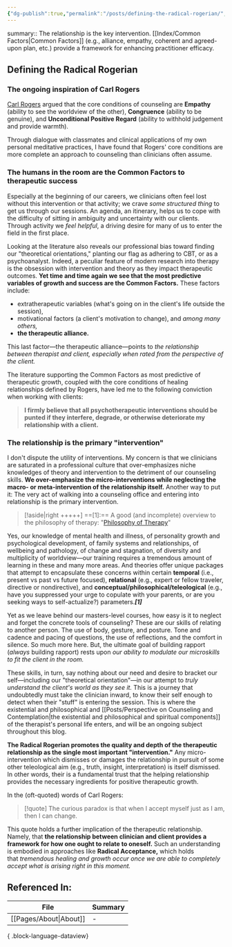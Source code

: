 ```yaml
---
{"dg-publish":true,"permalink":"/posts/defining-the-radical-rogerian/","tags":["type/posts"],"created":"2024-01-12T07:27:54.049-08:00","updated":"2024-01-15T18:18:59.694-08:00"}
---
```


summary:: The relationship is the key intervention. [[Index/Common Factors\|Common Factors]] (e.g., alliance, empathy, coherent and agreed-upon plan, etc.) provide a framework for enhancing practitioner efficacy. 
## Defining the Radical Rogerian

### The ongoing inspiration of Carl Rogers
[Carl Rogers](https://en.wikipedia.org/wiki/Carl_Rogers) argued that the core conditions of counseling are **Empathy** (ability to see the worldview of the other), **Congruence** (ability to be genuine), and **Unconditional Positive Regard** (ability to withhold judgement and provide warmth). 

Through dialogue with classmates and clinical applications of my own personal meditative practices, I have found that Rogers' core conditions are more complete an approach to counseling than clinicians often assume. 

### The humans in the room are the Common Factors to therapeutic success
Especially at the beginning of our careers, we clinicians often feel lost without this intervention or that activity; we crave _some structured thing_ to get us through our sessions. An agenda, an itinerary, helps us to cope with the difficulty of sitting in ambiguity and uncertainty with our clients. Through activity we _feel helpful_, a driving desire for many of us to enter the field in the first place.

Looking at the literature also reveals our professional bias toward finding our "theoretical orientations," planting our flag as adhering to CBT, or as a psychoanalyst. Indeed, a peculiar feature of modern research into therapy is the obsession with intervention and theory as they impact therapeutic outcomes. **Yet time and time again we see that the most predictive variables of growth and success are the Common Factors.** These factors include:

- extratherapeutic variables (what's going on in the client's life outside the session), 
- motivational factors (a client's motivation to change), and *among many others,*
- **the therapeutic alliance.** 

This last factor―the therapeutic alliance―points to _the relationship between therapist and client, especially when rated from the perspective of the client._  

The literature supporting the Common Factors as most predictive of therapeutic growth, coupled with the core conditions of healing relationships defined by Rogers, have led me to the following conviction when working with clients:

> **I firmly believe that all psychotherapeutic interventions should be punted if they interfere, degrade, or otherwise deteriorate my relationship with a client.**

### The relationship is the primary "intervention"
I don't dispute the utility of interventions. My concern is that we clinicians are saturated in a professional culture that over-emphasizes niche knowledges of theory and intervention to the detriment of our counseling skills. **We over-emphasize the micro-interventions while neglecting the macro- or meta-intervention of the relationship itself.** Another way to put it: The very act of walking into a counseling office and entering into relationship is the primary intervention. 

> [!aside|right +++++]
> ==[1]:== A good (and incomplete) overview to the philosophy of therapy: "[Philosophy of Therapy](https://www.lesswrong.com/posts/xtzvtJBNofk4FPAtt/philosophy-of-therapy)"


Yes, our knowledge of mental health and illness, of personality growth and psychological development, of family systems and relationships, of wellbeing and pathology, of change and stagnation, of diversity and multiplicity of worldview―our training requires a tremendous amount of learning in these and many more areas. And theories offer unique packages that attempt to encapsulate these concerns within certain **temporal** (i.e., present vs past vs future focused), **relational** (e.g., expert or fellow traveler, directive or nondirective), and **conceptual/philosophical/teleological** (e.g., have you suppressed your urge to copulate with your parents, or are you seeking ways to self-actualize?) parameters.***[1]*** 

Yet as we leave behind our masters-level courses, how easy is it to neglect and forget the concrete tools of counseling? These are our skills of relating to another person. The use of body, gesture, and posture. Tone and cadence and pacing of questions, the use of reflections, and the comfort in silence. So much more here. But, the ultimate goal of building rapport (*always* building rapport) rests upon *our ability to modulate our microskills to fit the client in the room.* 

These skills, in turn, say nothing about our need and desire to bracket our self―including our "theoretical orientation"―in our attempt to _truly understand the client's world as they see it._ This is a journey that undoubtedly must take the clinician inward, to know their self enough to detect when their "stuff" is entering the session. This is where the existential and philosophical and 
[[Posts/Perspective on Counseling and Contemplation\|the existential and philosophical and spiritual components]] of the therapist's personal life enters, and will be an ongoing subject throughout this blog.

**The Radical Rogerian promotes the quality and depth of the therapeutic relationship as the single most important "intervention."** Any micro-intervention which dismisses or damages the relationship in pursuit of some other teleological aim (e.g., truth, insight, interpretation) is itself dismissed. In other words, their is a fundamental trust that the helping relationship provides the necessary ingredients for positive therapeutic growth. 

In the (oft-quoted) words of Carl Rogers:

> [!quote] 
> The curious paradox is that when I accept myself just as I am, then I can change.

This quote holds a further implication of the therapeutic relationship. Namely, that **the relationship between clinician and client provides a framework for how one ought to relate to oneself.** Such an understanding is embodied in approaches like **Radical Acceptance,** which holds that _tremendous healing and growth occur once we are able to completely accept what is arising right in this moment._ 
## Referenced In:
| File                      | Summary |
| ------------------------- | ------- |
| [[Pages/About\|About]] | \-      |

{ .block-language-dataview}
